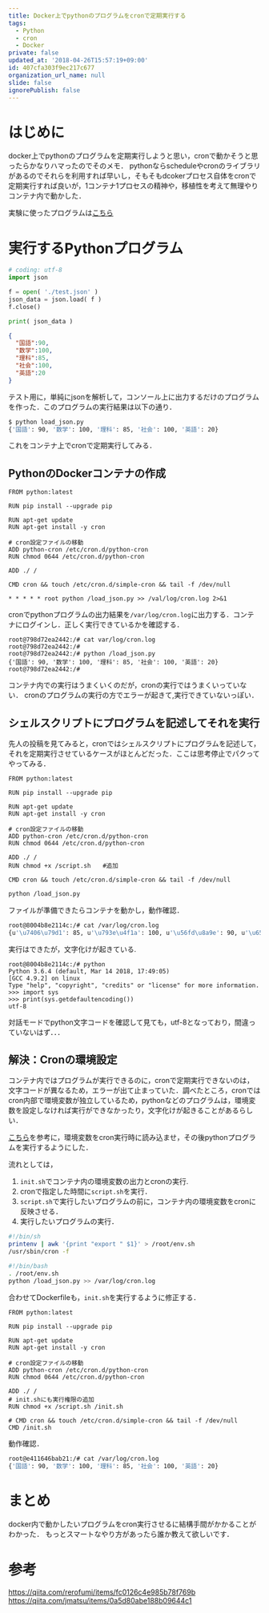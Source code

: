 ```yaml
---
title: Docker上でpythonのプログラムをcronで定期実行する
tags:
  - Python
  - cron
  - Docker
private: false
updated_at: '2018-04-26T15:57:19+09:00'
id: 407cfa303f9ec217c677
organization_url_name: null
slide: false
ignorePublish: false
---
```

# はじめに
docker上でpythonのプログラムを定期実行しようと思い，cronで動かそうと思ったらかなりハマったのでそのメモ．
pythonならscheduleやcronのライブラリがあるのでそれらを利用すれば早いし，そもそもdcokerプロセス自体をcronで定期実行すれば良いが，1コンテナ1プロセスの精神や，移植性を考えて無理やりコンテナ内で動かした．

実験に使ったプログラムは[こちら](https://github.com/sey323/docker-python-cron)

# 実行するPythonプログラム
```python:load_json.py
# coding: utf-8
import json

f = open( './test.json' )
json_data = json.load( f )
f.close()

print( json_data )

```

```json:test.json
{
  "国語":90,
  "数学":100,
  "理科":85,
  "社会":100,
  "英語":20
}
```

テスト用に，単純にjsonを解析して，コンソール上に出力するだけのプログラムを作った．このプログラムの実行結果は以下の通り．

```sh
$ python load_json.py
{'国語': 90, '数学': 100, '理科': 85, '社会': 100, '英語': 20}
```

これをコンテナ上でcronで定期実行してみる．

## PythonのDockerコンテナの作成
```dockerfile:Dockerfile
FROM python:latest

RUN pip install --upgrade pip

RUN apt-get update
RUN apt-get install -y cron

# cron設定ファイルの移動
ADD python-cron /etc/cron.d/python-cron
RUN chmod 0644 /etc/cron.d/python-cron

ADD ./ /

CMD cron && touch /etc/cron.d/simple-cron && tail -f /dev/null
```


```:python-cron
* * * * * root python /load_json.py >> /val/log/cron.log 2>&1
```
cronでpythonプログラムの出力結果を`/var/log/cron.log`に出力する．コンテナにログインし．正しく実行できているかを確認する．

```sh:
root@798d72ea2442:/# cat var/log/cron.log
root@798d72ea2442:/#
root@798d72ea2442:/# python /load_json.py
{'国語': 90, '数学': 100, '理科': 85, '社会': 100, '英語': 20}
root@798d72ea2442:/#
```
コンテナ内での実行はうまくいくのだが，cronの実行ではうまくいっていない．
cronのプログラムの実行の方でエラーが起きて,実行できていないっぽい．

## シェルスクリプトにプログラムを記述してそれを実行
先人の投稿を見てみると，cronではシェルスクリプトにプログラムを記述して，それを定期実行させているケースがほとんどだった．ここは思考停止でパクってやってみる．

```dockerfile:Dockerfile
FROM python:latest

RUN pip install --upgrade pip

RUN apt-get update
RUN apt-get install -y cron

# cron設定ファイルの移動
ADD python-cron /etc/cron.d/python-cron
RUN chmod 0644 /etc/cron.d/python-cron

ADD ./ /
RUN chmod +x /script.sh　　#追加

CMD cron && touch /etc/cron.d/simple-cron && tail -f /dev/null
```

```shell:script.sh
python /load_json.py
```

ファイルが準備できたらコンテナを動かし，動作確認．

```sh
root@8004b8e2114c:/# cat /var/log/cron.log
{u'\u7406\u79d1': 85, u'\u793e\u4f1a': 100, u'\u56fd\u8a9e': 90, u'\u6570\u5b66': 100, u'\u82f1\u8a9e': 20}
```
実行はできたが，文字化けが起きている.

```sh:
root@8004b8e2114c:/# python
Python 3.6.4 (default, Mar 14 2018, 17:49:05)
[GCC 4.9.2] on linux
Type "help", "copyright", "credits" or "license" for more information.
>>> import sys
>>> print(sys.getdefaultencoding())
utf-8
```

対話モードでpython文字コードを確認して見ても，utf-8となっており，間違っていないはず．．．

## 解決：Cronの環境設定
コンテナ内ではプログラムが実行できるのに，cronで定期実行できないのは，文字コードが異なるため，エラーが出て止まっていた．調べたところ，cronではcron内部で環境変数が独立しているため，pythonなどのプログラムは，環境変数を設定しなければ実行ができなかったり，文字化けが起きることがあるらしい．

[こちら](https://qiita.com/rerofumi/items/fc0126c4e985b78f769b)を参考に，環境変数をcron実行時に読み込ませ，その後pythonプログラムを実行するようにした．

流れとしては，
1. `init.sh`でコンテナ内の環境変数の出力とcronの実行.
2. cronで指定した時間に`script.sh`を実行．
3. `script.sh`で実行したいプログラムの前に，コンテナ内の環境変数をcronに反映させる．
4. 実行したいプログラムの実行．


```sh:init.sh
#!/bin/sh
printenv | awk '{print "export " $1}' > /root/env.sh
/usr/sbin/cron -f
```

```shell:script.sh
#!/bin/bash
. /root/env.sh
python /load_json.py >> /var/log/cron.log
```

合わせてDockerfileも，`init.sh`を実行するように修正する．

```dockerfile:Dockerfile
FROM python:latest

RUN pip install --upgrade pip

RUN apt-get update
RUN apt-get install -y cron

# cron設定ファイルの移動
ADD python-cron /etc/cron.d/python-cron
RUN chmod 0644 /etc/cron.d/python-cron

ADD ./ /
# init.shにも実行権限の追加
RUN chmod +x /script.sh /init.sh

# CMD cron && touch /etc/cron.d/simple-cron && tail -f /dev/null
CMD /init.sh
```

動作確認．

```sh
root@e411646bab21:/# cat /var/log/cron.log
{'国語': 90, '数学': 100, '理科': 85, '社会': 100, '英語': 20}
```

# まとめ
docker内で動かしたいプログラムをcron実行させるに結構手間がかかることがわかった．
もっとスマートなやり方があったら誰か教えて欲しいです．

# 参考
https://qiita.com/rerofumi/items/fc0126c4e985b78f769b
https://qiita.com/jmatsu/items/0a5d80abe188b09644c1
